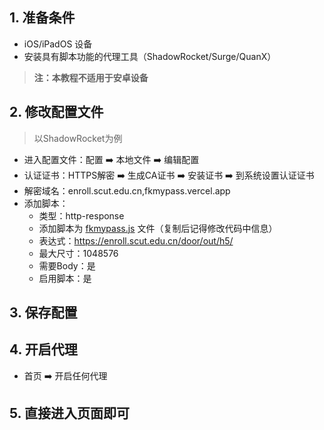 ## 1. 准备条件

- iOS/iPadOS 设备
- 安装具有脚本功能的代理工具（ShadowRocket/Surge/QuanX）

> **注：本教程不适用于安卓设备**



## 2. 修改配置文件

> 以ShadowRocket为例

- 进入配置文件：配置 ➡️ 本地文件 ➡️ 编辑配置
- 认证证书：HTTPS解密 ➡️ 生成CA证书 ➡️ 安装证书 ➡️ 到系统设置认证证书
- 解密域名：enroll.scut.edu.cn,fkmypass.vercel.app
- 添加脚本：
  - 类型：http-response
  - 添加脚本为 [fkmypass.js](./fkmypass.js) 文件（复制后记得修改代码中信息）
  - 表达式：https://enroll.scut.edu.cn/door/out/h5/
  - 最大尺寸：1048576
  - 需要Body：是
  - 启用脚本：是



## 3. 保存配置



## 4. 开启代理

- 首页 ➡️ 开启任何代理



## 5. 直接进入页面即可
